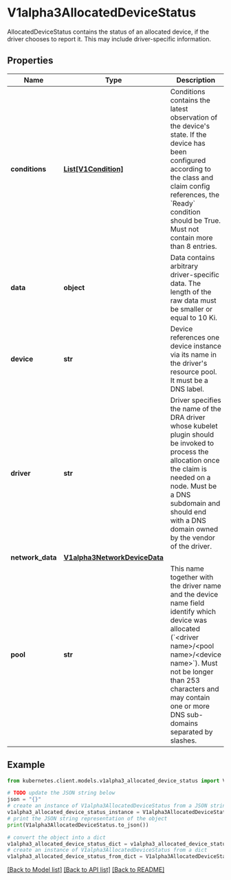 # V1alpha3AllocatedDeviceStatus

AllocatedDeviceStatus contains the status of an allocated device, if the driver chooses to report it. This may include driver-specific information.

## Properties

Name | Type | Description | Notes
------------ | ------------- | ------------- | -------------
**conditions** | [**List[V1Condition]**](V1Condition.md) | Conditions contains the latest observation of the device&#39;s state. If the device has been configured according to the class and claim config references, the &#x60;Ready&#x60; condition should be True.  Must not contain more than 8 entries. | [optional] 
**data** | **object** | Data contains arbitrary driver-specific data.  The length of the raw data must be smaller or equal to 10 Ki. | [optional] 
**device** | **str** | Device references one device instance via its name in the driver&#39;s resource pool. It must be a DNS label. | 
**driver** | **str** | Driver specifies the name of the DRA driver whose kubelet plugin should be invoked to process the allocation once the claim is needed on a node.  Must be a DNS subdomain and should end with a DNS domain owned by the vendor of the driver. | 
**network_data** | [**V1alpha3NetworkDeviceData**](V1alpha3NetworkDeviceData.md) |  | [optional] 
**pool** | **str** | This name together with the driver name and the device name field identify which device was allocated (&#x60;&lt;driver name&gt;/&lt;pool name&gt;/&lt;device name&gt;&#x60;).  Must not be longer than 253 characters and may contain one or more DNS sub-domains separated by slashes. | 

## Example

```python
from kubernetes.client.models.v1alpha3_allocated_device_status import V1alpha3AllocatedDeviceStatus

# TODO update the JSON string below
json = "{}"
# create an instance of V1alpha3AllocatedDeviceStatus from a JSON string
v1alpha3_allocated_device_status_instance = V1alpha3AllocatedDeviceStatus.from_json(json)
# print the JSON string representation of the object
print(V1alpha3AllocatedDeviceStatus.to_json())

# convert the object into a dict
v1alpha3_allocated_device_status_dict = v1alpha3_allocated_device_status_instance.to_dict()
# create an instance of V1alpha3AllocatedDeviceStatus from a dict
v1alpha3_allocated_device_status_from_dict = V1alpha3AllocatedDeviceStatus.from_dict(v1alpha3_allocated_device_status_dict)
```
[[Back to Model list]](../README.md#documentation-for-models) [[Back to API list]](../README.md#documentation-for-api-endpoints) [[Back to README]](../README.md)


